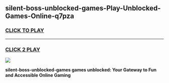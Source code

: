 
## silent-boss-unblocked-games-Play-Unblocked-Games-Online-q7pza
<h3>
<a href="https://premium76.site?title=silent-boss-unblocked-games&ref=24A">CLICK TO PLAY</a></h3>
<hr>

<h3>
<a href="https://premium76.site?title=silent-boss-unblocked-games&ref=24A">CLICK 2 PLAY</a>
  
</h3>

<a href="https://premium76.site?title=silent-boss-unblocked-games&ref=24A"><img src="https://clearcache.store/games.png"></a>


**silent-boss-unblocked-games games unblocked: Your Gateway to Fun and Accessible Online Gaming**
